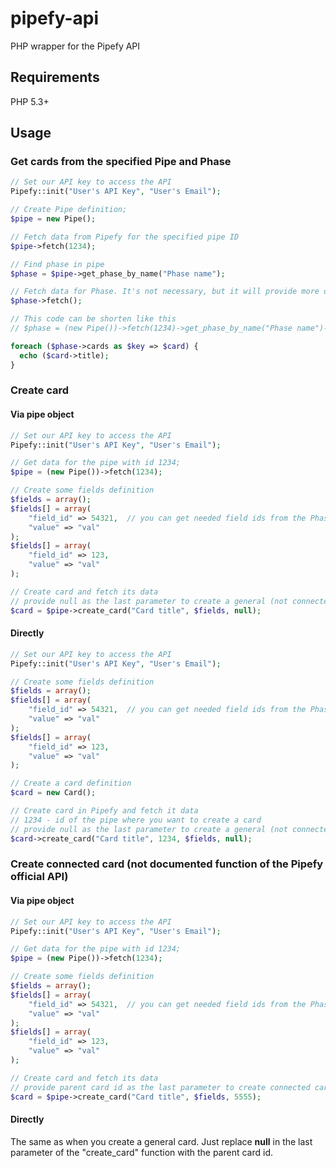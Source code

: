 # pipefy-api
PHP wrapper for the Pipefy API

## Requirements

PHP 5.3+

## Usage

### Get cards from the specified Pipe and Phase

```php
// Set our API key to access the API
Pipefy::init("User's API Key", "User's Email");

// Create Pipe definition; 
$pipe = new Pipe();

// Fetch data from Pipefy for the specified pipe ID
$pipe->fetch(1234);

// Find phase in pipe
$phase = $pipe->get_phase_by_name("Phase name");

// Fetch data for Phase. It's not necessary, but it will provide more detailed info about the phase and its cards.
$phase->fetch();

// This code can be shorten like this
// $phase = (new Pipe())->fetch(1234)->get_phase_by_name("Phase name")->fetch();

foreach ($phase->cards as $key => $card) {
  echo ($card->title);
}
```

### Create card

#### Via pipe object
```php
// Set our API key to access the API
Pipefy::init("User's API Key", "User's Email");

// Get data for the pipe with id 1234; 
$pipe = (new Pipe())->fetch(1234);

// Create some fields definition
$fields = array();
$fields[] = array(
    "field_id" => 54321,  // you can get needed field ids from the Phase object
    "value" => "val"
);
$fields[] = array(
    "field_id" => 123,
    "value" => "val"
);

// Create card and fetch its data
// provide null as the last parameter to create a general (not connected) card
$card = $pipe->create_card("Card title", $fields, null);
```

#### Directly
```php
// Set our API key to access the API
Pipefy::init("User's API Key", "User's Email");

// Create some fields definition
$fields = array();
$fields[] = array(
    "field_id" => 54321,  // you can get needed field ids from the Phase object
    "value" => "val"
);
$fields[] = array(
    "field_id" => 123,
    "value" => "val"
);

// Create a card definition
$card = new Card();

// Create card in Pipefy and fetch it data
// 1234 - id of the pipe where you want to create a card
// provide null as the last parameter to create a general (not connected) card
$card->create_card("Card title", 1234, $fields, null);   
```

### Create connected card  (not documented function of the Pipefy official API)

#### Via pipe object
```php
// Set our API key to access the API
Pipefy::init("User's API Key", "User's Email");

// Get data for the pipe with id 1234; 
$pipe = (new Pipe())->fetch(1234);

// Create some fields definition
$fields = array();
$fields[] = array(
    "field_id" => 54321,  // you can get needed field ids from the Phase object
    "value" => "val"
);
$fields[] = array(
    "field_id" => 123,
    "value" => "val"
);

// Create card and fetch its data
// provide parent card id as the last parameter to create connected card
$card = $pipe->create_card("Card title", $fields, 5555);
```

#### Directly
The same as when you create a general card. Just replace **null** in the last parameter of the "create_card" function with the parent card id.
